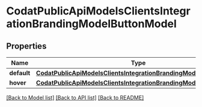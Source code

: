 # CodatPublicApiModelsClientsIntegrationBrandingModelButtonModel

## Properties
Name | Type | Description | Notes
------------ | ------------- | ------------- | -------------
**default** | [**CodatPublicApiModelsClientsIntegrationBrandingModelDefaultModel**](CodatPublicApiModelsClientsIntegrationBrandingModelDefaultModel.md) |  | [optional] 
**hover** | [**CodatPublicApiModelsClientsIntegrationBrandingModelHoverModel**](CodatPublicApiModelsClientsIntegrationBrandingModelHoverModel.md) |  | [optional] 

[[Back to Model list]](../README.md#documentation-for-models) [[Back to API list]](../README.md#documentation-for-api-endpoints) [[Back to README]](../README.md)

